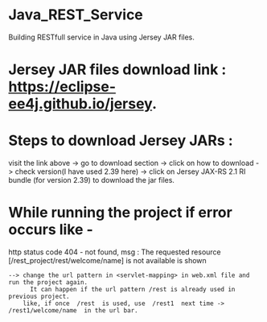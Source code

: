 # Java_REST_Service
Building RESTfull service in Java using Jersey JAR files.

# Jersey JAR files download link : https://eclipse-ee4j.github.io/jersey.

# Steps to download Jersey JARs : 
visit the link  above -> go to download section -> click on how to download -> check version(I have used 2.39 here) -> click on Jersey JAX-RS 2.1 RI bundle (for version 2.39) to download the jar files.


# While running the project if error occurs like -

  http status code 404 - not found, msg : The requested resource [/rest_project/rest/welcome/name] is not available is shown

	--> change the url pattern in <servlet-mapping> in web.xml file and run the project again. 
		  It can happen if the url pattern /rest is already used in previous project.
	    like, if once  /rest  is used, use  /rest1  next time -> /rest1/welcome/name  in the url bar.
